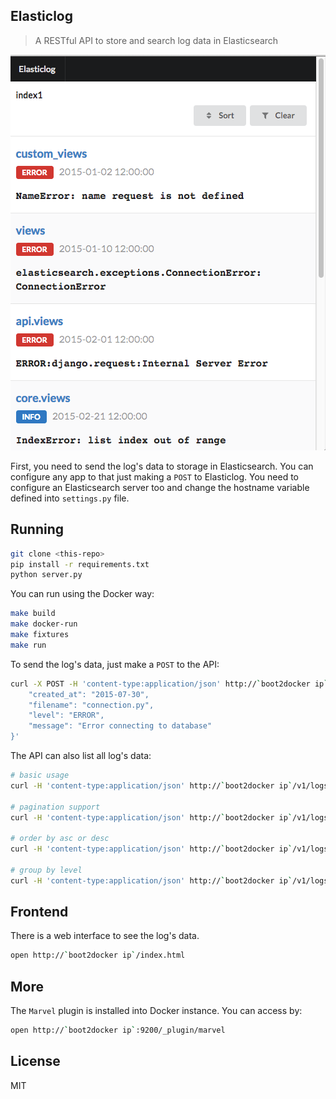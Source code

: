 Elasticlog
---
> A RESTful API to store and search log data in Elasticsearch

[![Demo](https://github.com/gustavohenrique/elasticlog/raw/master/screenshot.png)](http://github.com/gustavohenrique/elasticlog)


First, you need to send the log's data to storage in Elasticsearch. You can configure any app to that just making a `POST` to Elasticlog. You need to configure an Elasticsearch server too and change the hostname variable defined into `settings.py` file.

## Running

```bash
git clone <this-repo>
pip install -r requirements.txt
python server.py
```

You can run using the Docker way:

```bash
make build
make docker-run
make fixtures
make run
```

To send the log's data, just make a `POST` to the API:

```bash
curl -X POST -H 'content-type:application/json' http://`boot2docker ip`/v1/logs/index1 -d '{
    "created_at": "2015-07-30",
    "filename": "connection.py",
    "level": "ERROR",
    "message": "Error connecting to database"
}'
```

The API can also list all log's data:

```bash
# basic usage
curl -H 'content-type:application/json' http://`boot2docker ip`/v1/logs/index1

# pagination support
curl -H 'content-type:application/json' http://`boot2docker ip`/v1/logs/index1?page=1&per_page=5

# order by asc or desc
curl -H 'content-type:application/json' http://`boot2docker ip`/v1/logs/index1?sort=-created_at

# group by level
curl -H 'content-type:application/json' http://`boot2docker ip`/v1/logs/index1?group_by=ERROR
```

## Frontend

There is a web interface to see the log's data.

```bash
open http://`boot2docker ip`/index.html
```

## More

The `Marvel` plugin is installed into Docker instance. You can access by:

```bash
open http://`boot2docker ip`:9200/_plugin/marvel
```

## License

MIT
